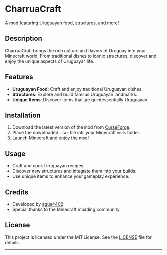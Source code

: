 # CharruaCraft

A mod featuring Uruguayan food, structures, and more!

## Description

CharruaCraft brings the rich culture and flavors of Uruguay into your Minecraft world. From traditional dishes to iconic structures, discover and enjoy the unique aspects of Uruguayan life.

## Features

- **Uruguayan Food**: Craft and enjoy traditional Uruguayan dishes.
- **Structures**: Explore and build famous Uruguayan landmarks.
- **Unique Items**: Discover items that are quintessentially Uruguayan.

## Installation

1. Download the latest version of the mod from [CurseForge](https://www.curseforge.com/).
2. Place the downloaded `.jar` file into your Minecraft `mods` folder.
3. Launch Minecraft and enjoy the mod!

## Usage

- Craft and cook Uruguayan recipes.
- Discover new structures and integrate them into your builds.
- Use unique items to enhance your gameplay experience.

## Credits

- Developed by [agus4402](https://github.com/agus4402)
- Special thanks to the Minecraft modding community.

## License

This project is licensed under the MIT License. See the [LICENSE](https://github.com/agus4402/Urumod/blob/main/LICENSE) file for details.

---
